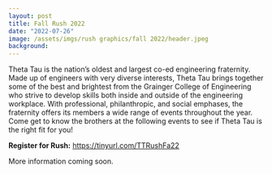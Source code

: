 ```yaml
---
layout: post
title: Fall Rush 2022
date: "2022-07-26"
image: /assets/imgs/rush graphics/fall 2022/header.jpeg
background:
---
```


Theta Tau is the nation’s oldest and largest co-ed engineering fraternity. Made up of engineers with very diverse interests, Theta Tau brings together some of the best and brightest from the Grainger College of Engineering who strive to develop skills both inside and outside of the engineering workplace. With professional, philanthropic, and social emphases, the fraternity offers its members a wide range of events throughout the year. Come get to know the brothers at the following events to see if Theta Tau is the right fit for you!

**Register for Rush:** <https://tinyurl.com/TTRushFa22>

More information coming soon. 
